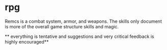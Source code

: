 # rpg
Remcs is a combat system, armor, and weapons.
The skills only document is more of the overall game structure skills and magic.

** everything is tentative and suggestions and very critical feedback is highly encouraged**
